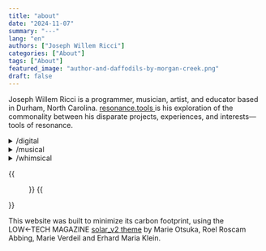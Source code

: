 ```yaml
---
title: "about"
date: "2024-11-07"
summary: "---"
lang: "en"
authors: ["Joseph Willem Ricci"]
categories: ["About"]
tags: ["About"]
featured_image: "author-and-daffodils-by-morgan-creek.png"
draft: false
---
```


Joseph Willem Ricci is a programmer, musician, artist, and educator based in Durham, North Carolina. <a href="https://resonance.tools" target="_blank"> resonance.tools </a> is his exploration of the commonality between his disparate projects, experiences, and interests—tools of resonance.

<details>
    <summary>/digital</summary>
    <p>He is a graduate teaching assistant for <a href="https://artificial-intelligence-class.org" target="_blank">
    Artificial Intelligence</a> at the University of Pennylvania. His latest work includes <a href="https://github.com/Joseph-Willem-Ricci/wampa_world" target="_blank">Wampa World</a>, a homework assignment on logical inference for knowledge-based agents, <a href="https://poodlescheduler.com" target="_blank">Poodle</a>, a scheduling app for people who receive round-the-clock care, and <a href="https://github.com/Joseph-Willem-Ricci/unimax" target="_blank">Unimax</a>, a chess engine art piece that envisions a world where cooperative algorithms supersede adversarial ones.</p>
</details>

<details>
    <summary>/musical</summary>
    <p>He has made music under the band name <a href="https://lnkfi.re/an-and-en" target="_blank">Anima & Ennui</a>, and has accompanied <a href="https://youtu.be/OV4nzMo9XSA" target="_blank">Emma Geiger</a>, 
    <a href="https://lnkfi.re/get-well-soon" target="_blank">Talitha Ferri</a>, and <a href="https://youtu.be/W1ZtBLFKfq8" target="_blank">Donovan Ryan</a> on guitar. He is currently exploring guitar arrangements with with dynamically modulated polyrhythms and shifting time signatures.</p>
</details>

<details>
    <summary>/whimsical</summary>
    <p>He works part time at <a href="https://redtailgrains.com/" target="_blank"> Red Tail Grains Farm & Mill & Bakery</a>, and worked for many years as a bicycle courier, caregiver, project manager at a record label, and bartender. He loves baking dark rye bread in his toaster oven and pizza in his wood-fired oven. He is a novice and aspiring gardener and stoneworker. Every now and then, he wishes he could spend all day every day running, biking, hiking, saunaing and jumping in cold water.</p>
</details>

{{<figure src="author-and-daffodils-by-morgan-creek.png"
caption="The author in a field of daffodils by Morgan Creek in Chapel Hill, NC. Photo by Emma Geiger.">}}
{{</figure>}}

This website was built to minimize its carbon footprint, using the LOW←TECH MAGAZINE [solar_v2 theme](https://github.com/lowtechmag/solar_v2) by Marie Otsuka, Roel Roscam Abbing, Marie Verdeil and Erhard Maria Klein.